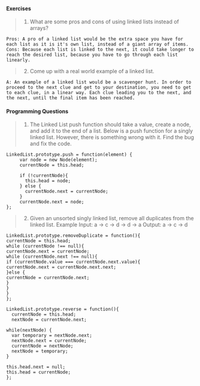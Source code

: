 #### Exercises
> 1. What are some pros and cons of using linked lists instead of arrays?
```
Pros: A pro of a linked list would be the extra space you have for each list as it is it's own list, instead of a giant array of items.
Cons: Because each list is linked to the next, it could take longer to reach the desired list, because you have to go through each list linearly.
```

> 2. Come up with a real world example of a linked list.
```
A: An example of a linked list would be a scavenger hunt. In order to proceed to the next clue and get to your destination, you need to get to each clue, in a linear way. Each clue leading you to the next, and the next, until the final item has been reached.
```

#### Programming Questions

>1. The Linked List push function should take a value, create a node, and add it to the end of a list. Below is a push function for a singly linked list. However, there is something wrong with it. Find the bug and fix the code.

```
LinkedList.prototype.push = function(element) {
     var node = new Node(element);
     currentNode = this.head;

     if (!currentNode){
       this.head = node;
     } else {
       currentNode.next = currentNode;
     }
     currentNode.next = node;
};
```

>2. Given an unsorted singly linked list, remove all duplicates from the linked list.
Example
Input: a -> c -> d -> d -> a
Output: a -> c -> d
```
LinkedList.prototype.removeDuplicate = function(){
currentNode = this.head;
while (currentNode !== null){
currentNode.next = currentNode;
while (currentNode.next !== null){
if (currentNode.value === currentNode.next.value){
currentNode.next = currentNode.next.next;
}else {
currentNode = currentNode.next;
}
}
}
};
```

```
LinkedList.prototype.reverse = function(){
  currentNode = this.head;
  nextNode = currentNode.next;

while(nextNode) {
  var temporary = nextNode.next;
  nextNode.next = currentNode;
  currentNode = nextNode;
  nextNode = temporary;
}

this.head.next = null;
this.head = currentNode;
};
```
